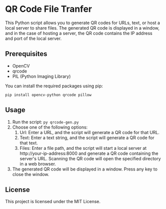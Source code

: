 # QR Code File Tranfer
This Python script allows you to generate QR codes for URLs, text, or host a local server to share files. The generated QR code is displayed in a window, and in the case of hosting a server, the QR code contains the IP address and port of the local server.

## Prerequisites
- OpenCV
- qrcode
- PIL (Python Imaging Library)

You can install the required packages using pip:
```
pip install opencv-python qrcode pillow
```

## Usage
1. Run the script:
`py qrcode-gen.py`
2. Choose one of the following options:
    1) Url: Enter a URL, and the script will generate a QR code for that URL.
    2) Text: Enter a text string, and the script will generate a QR code for that text.
    3) Files: Enter a file path, and the script will start a local server at http://your-ip-address:8000 and generate a QR code containing the server's URL. Scanning the QR code will open the specified directory in a web browser.
3. The generated QR code will be displayed in a window. Press any key to close the window.

## License
This project is licensed under the MIT License.
